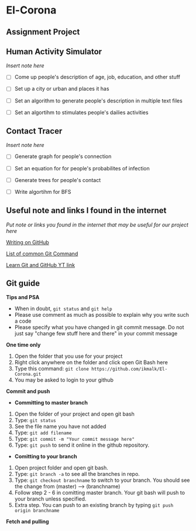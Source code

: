 # El-Corona
## Assignment Project

## Human Activity Simulator

*Insert note here*
- [ ] Come up people's description of age, job, education, and other stuff
- [ ] Set up a city or urban and places it has
- [ ] Set an algorithm to generate people's description in multiple text files
- [ ] Set an algortihm to stimulates people's dailies activities


## Contact Tracer

*Insert note here*

- [ ] Generate graph for people's connection
- [ ] Set an equation for for people's probabilites of infection
- [ ] Generate trees for people's contact
- [ ] Write algortihm for BFS


## Useful note and links I found in the internet

*Put note or links you found in the internet that may be useful for our project here*

[Writing on GitHub](https://help.github.com/en/github/writing-on-github/basic-writing-and-formatting-syntax)

[List of common Git Command](https://github.com/joshnh/Git-Commands)

[Learn Git and GitHub YT link](https://www.youtube.com/playlist?list=PLriKzYyLb28nCh3jJLROcYBvj7ZO0l-3G)


## Git guide

**Tips and PSA**
- When in doubt, `git status` and `git help`
- Please use comment as much as possible to explain why you write such a code
- Please specify what you have changed in git commit message. Do not just say "change few stuff here and there" in your commit message

**One time only**
1. Open the folder that you use for your project
2. Right click anywhere on the folder and click open Git Bash here
3. Type this command: `git clone https://github.com/ikmalk/El-Corona.git`
4. You may be asked to login to your github


**Commit and push**

- **Committing to master branch**
1. Open the folder of your project and open git bash
2. Type: `git status`
3. See the file name you have not added
4. Type: `git add filename`
5. Type: `git commit -m "Your commit message here"`
6. Type: `git push` to send it online in the github repository.

- **Comitting to your branch**
1. Open project folder and open git bash.
2. Type: `git branch -a` to see all the branches in repo.
3. Type: `git checkout branchname` to switch to your branch. You should see the change from (master) --> (branchname)
4. Follow step 2 - 6 in comitting master branch. Your git bash will push to your branch unless specified.
5. Extra step. You can push to an existing branch by typing `git push origin branchname`

**Fetch and pulling**




